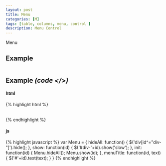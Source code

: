 ```yaml
---
layout: post
title: Menu 
categories: [M]
tags: [table, columns, menu, control ]
description: Menu Control    
---
```


Menu

## Example

<table id="table" class="table" >
  
</table>



<script>

</script>

## Example <i>(code </>)</i>

#### html

{% highlight html %}
<table id="table" class="table" >

</table>

{% endhighlight %}

#### js

{% highlight javascript %}
var Menu =
{
	hideAll: function() {
		$('div[id^="div-"]').hide();
	},
	show: function(id) {
		$('#div-'+id).show('slow');
	},
	init: function(id) {
		Menu.hideAll();
		Menu.show(id);
	},
	menuTitle: function(id, text) {
		$('#'+id).text(text);
	}
}
{% endhighlight %}
